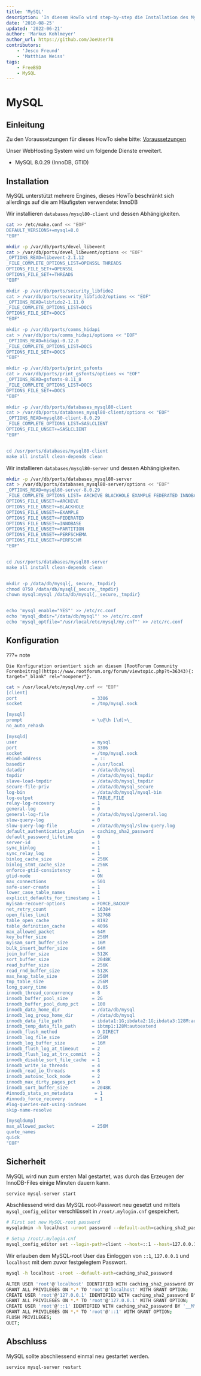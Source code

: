```yaml
---
title: 'MySQL'
description: 'In diesem HowTo wird step-by-step die Installation des MySQL Datenbanksystem für ein WebHosting System auf Basis von FreeBSD 64Bit auf einem dedizierten Server beschrieben.'
date: '2010-08-25'
updated: '2022-06-21'
author: 'Markus Kohlmeyer'
author_url: https://github.com/JoeUser78
contributors:
    - 'Jesco Freund'
    - 'Matthias Weiss'
tags:
    - FreeBSD
    - MySQL
---
```


# MySQL

## Einleitung

Zu den Voraussetzungen für dieses HowTo siehe bitte: [Voraussetzungen](/howtos/freebsd/hosting_system/)

Unser WebHosting System wird um folgende Dienste erweitert.

- MySQL 8.0.29 (InnoDB, GTID)

## Installation

MySQL unterstützt mehrere Engines, dieses HowTo beschränkt sich allerdings auf die am Häufigsten verwendete: InnoDB

Wir installieren `databases/mysql80-client` und dessen Abhängigkeiten.

``` bash
cat >> /etc/make.conf << "EOF"
DEFAULT_VERSIONS+=mysql=8.0
"EOF"
```

``` bash
mkdir -p /var/db/ports/devel_libevent
cat > /var/db/ports/devel_libevent/options << "EOF"
_OPTIONS_READ=libevent-2.1.12
_FILE_COMPLETE_OPTIONS_LIST=OPENSSL THREADS
OPTIONS_FILE_SET+=OPENSSL
OPTIONS_FILE_SET+=THREADS
"EOF"

mkdir -p /var/db/ports/security_libfido2
cat > /var/db/ports/security_libfido2/options << "EOF"
_OPTIONS_READ=libfido2-1.11.0
_FILE_COMPLETE_OPTIONS_LIST=DOCS
OPTIONS_FILE_SET+=DOCS
"EOF"

mkdir -p /var/db/ports/comms_hidapi
cat > /var/db/ports/comms_hidapi/options << "EOF"
_OPTIONS_READ=hidapi-0.12.0
_FILE_COMPLETE_OPTIONS_LIST=DOCS
OPTIONS_FILE_SET+=DOCS
"EOF"

mkdir -p /var/db/ports/print_gsfonts
cat > /var/db/ports/print_gsfonts/options << "EOF"
_OPTIONS_READ=gsfonts-8.11_8
_FILE_COMPLETE_OPTIONS_LIST=DOCS
OPTIONS_FILE_SET+=DOCS
"EOF"

mkdir -p /var/db/ports/databases_mysql80-client
cat > /var/db/ports/databases_mysql80-client/options << "EOF"
_OPTIONS_READ=mysql80-client-8.0.29
_FILE_COMPLETE_OPTIONS_LIST=SASLCLIENT
OPTIONS_FILE_UNSET+=SASLCLIENT
"EOF"


cd /usr/ports/databases/mysql80-client
make all install clean-depends clean
```

Wir installieren `databases/mysql80-server` und dessen Abhängigkeiten.

``` bash
mkdir -p /var/db/ports/databases_mysql80-server
cat > /var/db/ports/databases_mysql80-server/options << "EOF"
_OPTIONS_READ=mysql80-server-8.0.29
_FILE_COMPLETE_OPTIONS_LIST= ARCHIVE BLACKHOLE EXAMPLE FEDERATED INNOBASE PARTITION PERFSCHEMA PERFSCHM
OPTIONS_FILE_UNSET+=ARCHIVE
OPTIONS_FILE_UNSET+=BLACKHOLE
OPTIONS_FILE_UNSET+=EXAMPLE
OPTIONS_FILE_UNSET+=FEDERATED
OPTIONS_FILE_UNSET+=INNOBASE
OPTIONS_FILE_UNSET+=PARTITION
OPTIONS_FILE_UNSET+=PERFSCHEMA
OPTIONS_FILE_UNSET+=PERFSCHM
"EOF"


cd /usr/ports/databases/mysql80-server
make all install clean-depends clean


mkdir -p /data/db/mysql{,_secure,_tmpdir}
chmod 0750 /data/db/mysql{_secure,_tmpdir}
chown mysql:mysql /data/db/mysql{,_secure,_tmpdir}


echo 'mysql_enable="YES"' >> /etc/rc.conf
echo 'mysql_dbdir="/data/db/mysql"' >> /etc/rc.conf
echo 'mysql_optfile="/usr/local/etc/mysql/my.cnf"' >> /etc/rc.conf
```

## Konfiguration

???+ note

    Die Konfiguration orientiert sich an diesem [RootForum Community Forenbeitrag](https://www.rootforum.org/forum/viewtopic.php?t=36343){: target="_blank" rel="noopener"}.

``` bash
cat > /usr/local/etc/mysql/my.cnf << "EOF"
[client]
port                            = 3306
socket                          = /tmp/mysql.sock

[mysql]
prompt                          = \u@\h [\d]>\_
no_auto_rehash

[mysqld]
user                            = mysql
port                            = 3306
socket                          = /tmp/mysql.sock
#bind-address                    = ::
basedir                         = /usr/local
datadir                         = /data/db/mysql
tmpdir                          = /data/db/mysql_tmpdir
slave-load-tmpdir               = /data/db/mysql_tmpdir
secure-file-priv                = /data/db/mysql_secure
log-bin                         = /data/db/mysql/mysql-bin
log-output                      = TABLE,FILE
relay-log-recovery              = 1
general-log                     = 0
general-log-file                = /data/db/mysql/general.log
slow-query-log                  = 0
slow-query-log-file             = /data/db/mysql/slow-query.log
default_authentication_plugin   = caching_sha2_password
default_password_lifetime       = 0
server-id                       = 1
sync_binlog                     = 1
sync_relay_log                  = 1
binlog_cache_size               = 256K
binlog_stmt_cache_size          = 256K
enforce-gtid-consistency        = 1
gtid-mode                       = ON
max_connections                 = 501
safe-user-create                = 1
lower_case_table_names          = 1
explicit_defaults_for_timestamp = 1
myisam-recover-options          = FORCE,BACKUP
net_retry_count                 = 16384
open_files_limit                = 32768
table_open_cache                = 8192
table_definition_cache          = 4096
max_allowed_packet              = 64M
key_buffer_size                 = 256M
myisam_sort_buffer_size         = 16M
bulk_insert_buffer_size         = 64M
join_buffer_size                = 512K
sort_buffer_size                = 2048K
read_buffer_size                = 256K
read_rnd_buffer_size            = 512K
max_heap_table_size             = 256M
tmp_table_size                  = 256M
long_query_time                 = 0.05
innodb_thread_concurrency       = 8
innodb_buffer_pool_size         = 2G
innodb_buffer_pool_dump_pct     = 100
innodb_data_home_dir            = /data/db/mysql
innodb_log_group_home_dir       = /data/db/mysql
innodb_data_file_path           = ibdata1:1G;ibdata2:1G;ibdata3:128M:autoextend
innodb_temp_data_file_path      = ibtmp1:128M:autoextend
innodb_flush_method             = O_DIRECT
innodb_log_file_size            = 256M
innodb_log_buffer_size          = 16M
innodb_flush_log_at_timeout     = 2
innodb_flush_log_at_trx_commit  = 2
innodb_disable_sort_file_cache  = 1
innodb_write_io_threads         = 4
innodb_read_io_threads          = 8
innodb_autoinc_lock_mode        = 2
innodb_max_dirty_pages_pct      = 0
innodb_sort_buffer_size         = 2048K
#innodb_stats_on_metadata        = 1
#innodb_force_recovery           = 1
#log-queries-not-using-indexes
skip-name-resolve

[mysqldump]
max_allowed_packet              = 256M
quote_names
quick
"EOF"
```

## Sicherheit

MySQL wird nun zum ersten Mal gestartet, was durch das Erzeugen der InnoDB-Files einige Minuten dauern kann.

``` bash
service mysql-server start
```

Abschliessend wird das MySQL root-Passwort neu gesetzt und mittels `mysql_config_editor` verschlüsselt in `/root/.mylogin.cnf` gespeichert.

``` bash
# First set new MySQL-root password
mysqladmin -h localhost -uroot password --default-auth=caching_sha2_password

# Setup /root/.mylogin.cnf
mysql_config_editor set --login-path=client --host=::1 --host=127.0.0.1 --host=localhost --socket=/tmp/mysql.sock --user=root --password
```

Wir erlauben dem MySQL-root User das Einloggen von `::1`, `127.0.0.1` und `localhost` mit dem zuvor festgelegtem Passwort.

``` bash
mysql -h localhost -uroot --default-auth=caching_sha2_password

ALTER USER 'root'@'localhost' IDENTIFIED WITH caching_sha2_password BY '__MYSQL_ROOT_PASSWORD__' PASSWORD EXPIRE NEVER;
GRANT ALL PRIVILEGES ON *.* TO 'root'@'localhost' WITH GRANT OPTION;
CREATE USER 'root'@'127.0.0.1' IDENTIFIED WITH caching_sha2_password BY '__MYSQL_ROOT_PASSWORD__' PASSWORD EXPIRE NEVER;
GRANT ALL PRIVILEGES ON *.* TO 'root'@'127.0.0.1' WITH GRANT OPTION;
CREATE USER 'root'@'::1' IDENTIFIED WITH caching_sha2_password BY '__MYSQL_ROOT_PASSWORD__' PASSWORD EXPIRE NEVER;
GRANT ALL PRIVILEGES ON *.* TO 'root'@'::1' WITH GRANT OPTION;
FLUSH PRIVILEGES;
QUIT;
```

## Abschluss

MySQL sollte abschliessend einmal neu gestartet werden.

``` bash
service mysql-server restart
```
